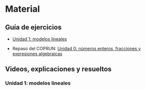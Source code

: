# Material

## Guía de ejercicios

* [Unidad 1: modelos lineales](/mate1eya2020c1/assets/pdf/unidad1_modelosLineales.pdf)

* Repaso del COPRUN: [Unidad 0: números enteros, fracciones y expresiones algebraicas](/mate1eya2020c1/assets/pdf/unidad0_repasoAlgebraico.pdf)


## Videos, explicaciones y resueltos

### Unidad 1: modelos lineales

<!---
* [Video función lineal](assets/cursada/lineal_v1.0.mkv) (se baja el archivo)

* [Video función lineal otro](https://www.youtube.com/watch?v=AoZpzAoC1Qg) (de youtube)

